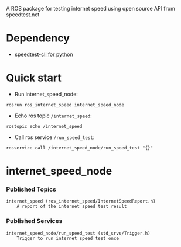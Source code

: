 A ROS package for testing internet speed using open source API from speedtest.net

# Dependency
- [speedtest-cli for python](https://pypi.org/project/speedtest-cli/)

# Quick start
- Run internet_speed_node:
```
rosrun ros_internet_speed internet_speed_node
```
- Echo ros topic `/internet_speed`:
```
rostopic echo /internet_speed
```
- Call ros service `/run_speed_test`:
```
rosservice call /internet_speed_node/run_speed_test "{}"
```

# internet_speed_node
### Published Topics

```
internet_speed (ros_internet_speed/InternetSpeedReport.h)
    A report of the internet speed test result 
```

### Published Services

```
internet_speed_node/run_speed_test (std_srvs/Trigger.h)
    Trigger to run internet speed test once
```
